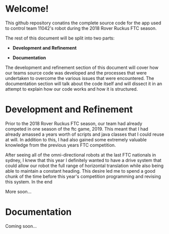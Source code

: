 <h1>Welcome!</h1>

<p>This github repository conatins the complete source code for the app used to control team 11042's robot during the 2018 Rover Ruckus FTC season.</p>
<p>The rest of this document will be split into two parts:</p>
<ul>
	<li><p><strong>Development and Refinement</strong></p></li>
	<li><p><strong>Documentation</strong></p></li>
</ul>
<p>The development and refinement section of this document will cover how our teams source code was developed and the processes that were undertaken to overcome the various issues that were encountered. The documentation section will talk about the code itself and will dissect it in an attempt to explain how our code works and how it is structured.</p>

<h1>Development and Refinement</h1>
<p>Prior to the 2018 Rover Ruckus FTC season, our team had already competed in one season of the ftc game, 2019. This meant that I had already amassed a years worth of scripts and java classes that I could reuse at will. In addition to this, I had also gained some extremely valuable knowledge from the previous years FTC competition.</p>
<p>After seeing all of the omni-directional robots at the last FTC nationals in sydney, I knew that this year I definitely wanted to have a drive system that could allow our robot the full range of horizontal translation while also being able to maintain a constant heading. This desire led me to spend a good chunk of the time before this year's competition programming and revising this system. In the end </p>
<p>More soon...</p>

<h1>Documentation</h1>
<p>Coming soon...</p>

